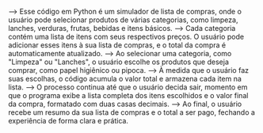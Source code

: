 --> Esse código em Python é um simulador de lista de compras, onde o usuário pode selecionar produtos de várias categorias, como limpeza, lanches, verduras, frutas, bebidas e itens básicos. 
--> Cada categoria contém uma lista de itens com seus respectivos preços. O usuário pode adicionar esses itens à sua lista de compras, e o total da compra é automaticamente atualizado.
--> Ao selecionar uma categoria, como "Limpeza" ou "Lanches", o usuário escolhe os produtos que deseja comprar, como papel higiênico ou pipoca.
--> À medida que o usuário faz suas escolhas, o código acumula o valor total e armazena cada item na lista.
--> O processo continua até que o usuário decida sair, momento em que o programa exibe a lista completa dos itens escolhidos e o valor final da compra, formatado com duas casas decimais.
--> Ao final, o usuário recebe um resumo da sua lista de compras e o total a ser pago, fechando a experiência de forma clara e prática.
